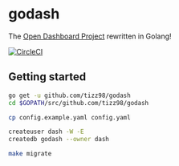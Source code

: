 # godash
The [Open Dashboard Project](https://github.com/tizz98/opendash) rewritten in Golang!

[![CircleCI](https://circleci.com/gh/tizz98/godash/tree/master.svg?style=svg)](https://circleci.com/gh/tizz98/godash/tree/master)

## Getting started

```bash
go get -u github.com/tizz98/godash
cd $GOPATH/src/github.com/tizz98/godash

cp config.example.yaml config.yaml

createuser dash -W -E
createdb godash --owner dash

make migrate
```
